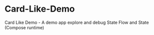 # Card-Like-Demo
Card Like Demo - A demo app explore and debug State Flow and State (Compose runtime) 
